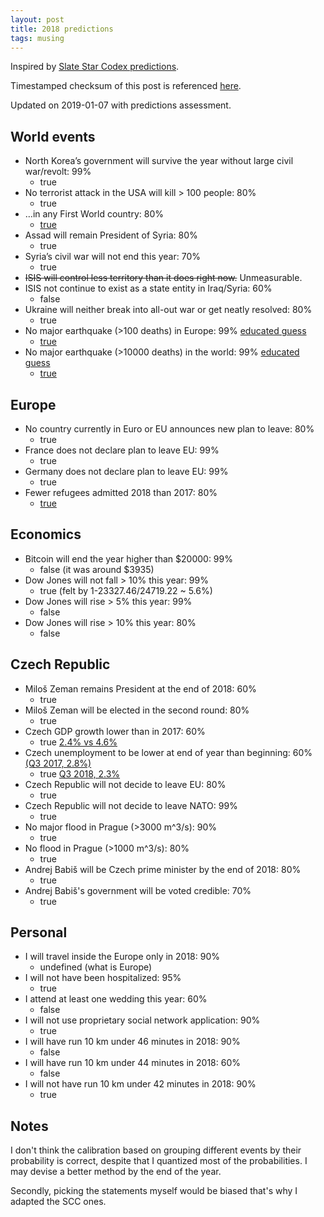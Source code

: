 ```yaml
---
layout: post
title: 2018 predictions
tags: musing
---
```


Inspired by [Slate Star Codex
predictions](http://slatestarcodex.com/2018/01/02/2017-predictions-calibration-results/).


Timestamped checksum of this post is referenced
[here](/resources/2018-predictions.txt).

Updated on 2019-01-07 with predictions assessment.

## World events

- North Korea’s government will survive the year without large civil war/revolt: 
  99%
  - true
- No terrorist attack in the USA will kill > 100 people: 
  80%
  - true
- …in any First World country: 
  80%
  - [true](https://en.wikipedia.org/wiki/List_of_terrorist_incidents_in_2018)
- Assad will remain President of Syria: 
  80%
  - true
- Syria’s civil war will not end this year: 
  70%
  - true
- <del>ISIS will control less territory than it does right now.</del> Unmeasurable.
- ISIS not continue to exist as a state entity in Iraq/Syria: 
  60%
  - false
- Ukraine will neither break into all-out war or get neatly resolved: 
  80%
  - true
- No major earthquake (>100 deaths) in Europe: 
  99% [educated guess](https://en.wikipedia.org/wiki/List_of_21st-century_earthquakes#2018)
  - [true](https://en.wikipedia.org/wiki/List_of_earthquakes_in_2018)
- No major earthquake (>10000 deaths) in the world: 
  99% [educated guess](https://en.wikipedia.org/wiki/List_of_21st-century_earthquakes#2018)
  - [true](https://en.wikipedia.org/wiki/List_of_earthquakes_in_2018)

## Europe

- No country currently in Euro or EU announces new plan to leave: 
  80%
  - true
- France does not declare plan to leave EU: 
  99%
  - true
- Germany does not declare plan to leave EU: 
  99%
  - true
- Fewer refugees admitted 2018 than 2017: 
  80%
  - [true](https://reliefweb.int/map/spain/influx-refugees-and-migrants-europe-emergency-response-coordination-centre-ercc-dg-echo-2)

## Economics

- Bitcoin will end the year higher than $20000: 
  99%
  - false (it was around $3935)
- Dow Jones will not fall > 10% this year: 
  99%
  - true (felt by 1-23327.46/24719.22 ~ 5.6%)
- Dow Jones will rise > 5% this year: 
  99%
  - false
- Dow Jones will rise > 10% this year: 
  80%
  - false

## Czech Republic

- Miloš Zeman remains President at the end of 2018:
  60%
  - true
- Miloš Zeman will be elected in the second round:
  80%
  - true
- Czech GDP growth lower than in 2017: 
  60%
  - true [2.4% vs 4.6%](https://www.kurzy.cz/makroekonomika/hdp/)
- Czech unemployment to be lower at end of year than beginning: 
  60% [(Q3 2017, 2.8%)](https://www.czso.cz/csu/czso/zamestnanost_nezamestnanost_prace)
  - true [Q3 2018, 2.3%](https://www.czso.cz/csu/czso/zamestnanost_nezamestnanost_prace)
- Czech Republic will not decide to leave EU:
  80%
  - true
- Czech Republic will not decide to leave NATO:
  99%
  - true
- No major flood in Prague (>3000 m^3/s):
  90%
  - true
- No flood in Prague (>1000 m^3/s):
  80%
  - true
- Andrej Babiš will be Czech prime minister by the end of 2018:
  80%
  - true
- Andrej Babiš's government will be voted credible:
  70%
  - true


## Personal

- I will travel inside the Europe only in 2018: 
  90%
  - undefined (what is Europe)
- I will not have been hospitalized: 
  95%
  - true
- I attend at least one wedding this year: 
  60%
  - false
- I will not use proprietary social network application:
  90%
  - true
- I will have run 10 km under 46 minutes in 2018:
  90%
  - false
- I will have run 10 km under 44 minutes in 2018:
  60%
  - false
- I will not have run 10 km under 42 minutes in 2018:
  90%
  - true

## Notes

I don't think the calibration based on grouping different events by their
probability is correct, despite that I quantized most of the probabilities. I
may devise a better method by the end of the year.

Secondly, picking the statements myself would be biased that's why I adapted
the SCC ones.
